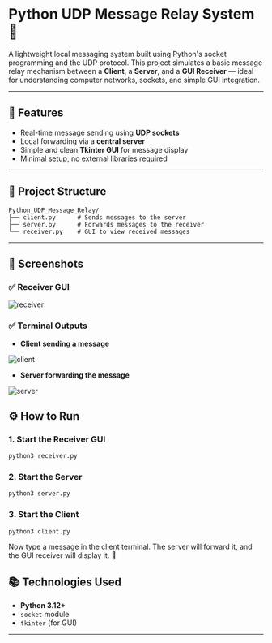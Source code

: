 # Python UDP Message Relay System 🚀

A lightweight local messaging system built using Python's socket programming and the UDP protocol. This project simulates a basic message relay mechanism between a **Client**, a **Server**, and a **GUI Receiver** — ideal for understanding computer networks, sockets, and simple GUI integration.

---

## 🔧 Features

* Real-time message sending using **UDP sockets**
* Local forwarding via a **central server**
* Simple and clean **Tkinter GUI** for message display
* Minimal setup, no external libraries required

---

## 🧱 Project Structure

```plaintext
Python_UDP_Message_Relay/
├── client.py      # Sends messages to the server
├── server.py      # Forwards messages to the receiver
└── receiver.py    # GUI to view received messages
```

---

## 📸 Screenshots

### ✅ Receiver GUI

![receiver](https://github.com/user-attachments/assets/24d85227-3c10-443c-a745-806eec76f56e)<br>

### ✅ Terminal Outputs

* **Client sending a message**

![client](https://github.com/user-attachments/assets/9048063c-95cd-43bd-a703-45caf7f2f3e5)


* **Server forwarding the message**

![server](https://github.com/user-attachments/assets/95aba215-3c27-4d26-9381-d0ede25574dd)


## ⚙️ How to Run

### 1. Start the Receiver GUI

```bash
python3 receiver.py
```

### 2. Start the Server

```bash
python3 server.py
```

### 3. Start the Client

```bash
python3 client.py
```

Now type a message in the client terminal. The server will forward it, and the GUI receiver will display it. 🎉



## 📚 Technologies Used

* **Python 3.12+**
* `socket` module
* `tkinter` (for GUI)

---
